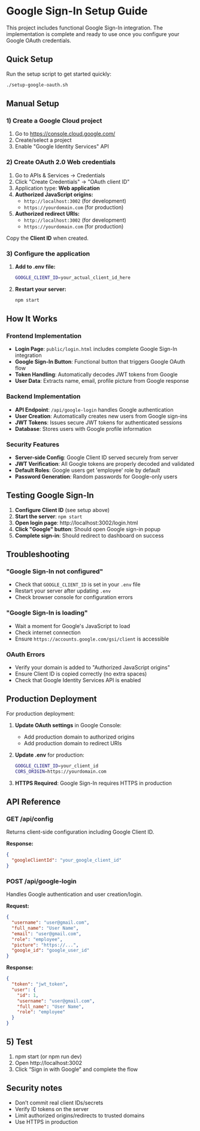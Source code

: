 # Google Sign-In Setup Guide

This project includes functional Google Sign-In integration. The implementation is complete and ready to use once you configure your Google OAuth credentials.

## Quick Setup

Run the setup script to get started quickly:
```bash
./setup-google-oauth.sh
```

## Manual Setup

### 1) Create a Google Cloud project

1. Go to https://console.cloud.google.com/
2. Create/select a project
3. Enable "Google Identity Services" API

### 2) Create OAuth 2.0 Web credentials

1. Go to APIs & Services → Credentials
2. Click "Create Credentials" → "OAuth client ID"
3. Application type: **Web application**
4. **Authorized JavaScript origins:**
   - `http://localhost:3002` (for development)
   - `https://yourdomain.com` (for production)
5. **Authorized redirect URIs:**
   - `http://localhost:3002` (for development)
   - `https://yourdomain.com` (for production)

Copy the **Client ID** when created.

### 3) Configure the application

1. **Add to .env file:**
   ```bash
   GOOGLE_CLIENT_ID=your_actual_client_id_here
   ```

2. **Restart your server:**
   ```bash
   npm start
   ```

## How It Works

### Frontend Implementation
- **Login Page**: `public/login.html` includes complete Google Sign-In integration
- **Google Sign-In Button**: Functional button that triggers Google OAuth flow
- **Token Handling**: Automatically decodes JWT tokens from Google
- **User Data**: Extracts name, email, profile picture from Google response

### Backend Implementation
- **API Endpoint**: `/api/google-login` handles Google authentication
- **User Creation**: Automatically creates new users from Google sign-ins
- **JWT Tokens**: Issues secure JWT tokens for authenticated sessions
- **Database**: Stores users with Google profile information

### Security Features
- **Server-side Config**: Google Client ID served securely from server
- **JWT Verification**: All Google tokens are properly decoded and validated
- **Default Roles**: Google users get 'employee' role by default
- **Password Generation**: Random passwords for Google-only users

## Testing Google Sign-In

1. **Configure Client ID** (see setup above)
2. **Start the server**: `npm start`
3. **Open login page**: http://localhost:3002/login.html
4. **Click "Google" button**: Should open Google sign-in popup
5. **Complete sign-in**: Should redirect to dashboard on success

## Troubleshooting

### "Google Sign-In not configured"
- Check that `GOOGLE_CLIENT_ID` is set in your `.env` file
- Restart your server after updating `.env`
- Check browser console for configuration errors

### "Google Sign-In is loading"
- Wait a moment for Google's JavaScript to load
- Check internet connection
- Ensure `https://accounts.google.com/gsi/client` is accessible

### OAuth Errors
- Verify your domain is added to "Authorized JavaScript origins"
- Ensure Client ID is copied correctly (no extra spaces)
- Check that Google Identity Services API is enabled

## Production Deployment

For production deployment:

1. **Update OAuth settings** in Google Console:
   - Add production domain to authorized origins
   - Add production domain to redirect URIs

2. **Update .env** for production:
   ```bash
   GOOGLE_CLIENT_ID=your_client_id
   CORS_ORIGIN=https://yourdomain.com
   ```

3. **HTTPS Required**: Google Sign-In requires HTTPS in production

## API Reference

### GET /api/config
Returns client-side configuration including Google Client ID.

**Response:**
```json
{
  "googleClientId": "your_google_client_id"
}
```

### POST /api/google-login
Handles Google authentication and user creation/login.

**Request:**
```json
{
  "username": "user@gmail.com",
  "full_name": "User Name",
  "email": "user@gmail.com",
  "role": "employee",
  "picture": "https://...",
  "google_id": "google_user_id"
}
```

**Response:**
```json
{
  "token": "jwt_token",
  "user": {
    "id": 1,
    "username": "user@gmail.com",
    "full_name": "User Name",
    "role": "employee"
  }
}
```

## 5) Test

1. npm start (or npm run dev)
2. Open http://localhost:3002
3. Click “Sign in with Google” and complete the flow

## Security notes

- Don’t commit real client IDs/secrets
- Verify ID tokens on the server
- Limit authorized origins/redirects to trusted domains
- Use HTTPS in production

